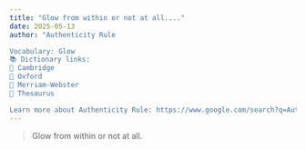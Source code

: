 ```yaml
---
title: "Glow from within or not at all...."
date: 2025-05-13
author: "Authenticity Rule

Vocabulary: Glow
📚 Dictionary links:
🔹 Cambridge
🔹 Oxford
🔹 Merriam-Webster
🔹 Thesaurus

Learn more about Authenticity Rule: https://www.google.com/search?q=Authenticity+Rule"
---
```


> Glow from within or not at all.
